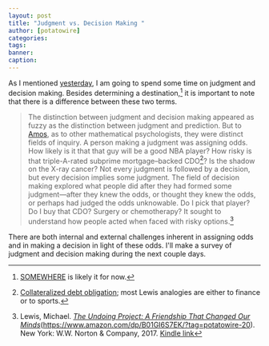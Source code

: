 ```yaml
---
layout: post
title: "Judgment vs. Decision Making "
author: [potatowire]
categories: 
tags: 
banner: 
caption: 
---
```


As I mentioned [yesterday][1], I am going to spend some time on judgment and decision making. Besides determining a destination,[^1] it is important to note that there is a difference between these two terms.

> The distinction between judgment and decision making appeared as fuzzy as the distinction between judgment and prediction. But to [Amos][3], as to other mathematical psychologists, they were distinct fields of inquiry. A person making a judgment was assigning odds. How likely is it that that guy will be a good NBA player? How risky is that triple-A-rated subprime mortgage–backed CDO[^2]? Is the shadow on the X-ray cancer? Not every judgment is followed by a decision, but every decision implies some judgment. The field of decision making explored what people did after they had formed some judgment—after they knew the odds, or thought they knew the odds, or perhaps had judged the odds unknowable. Do I pick that player? Do I buy that CDO? Surgery or chemotherapy? It sought to understand how people acted when faced with risky options.[^3]

There are both internal and external challenges inherent in assigning odds and in making a decision in light of these odds. I'll make a survey of judgment and decision making during the next couple days.

[^1]:	[SOMEWHERE][2] is likely it for now.

[^2]:	[Collateralized debt obligation][4]; most Lewis analogies are either to finance or to sports.

[^3]:	Lewis, Michael. [*The Undoing Project: A Friendship That Changed Our Minds*]()(https://www.amazon.com/dp/B01GI6S7EK/?tag=potatowire-20). New York: W.W. Norton & Company, 2017. [Kindle link]()

[1]:	https://with.thegra.in/somewhere
[2]:	https://with.thegra.in/somewhere
[3]:	https://en.m.wikipedia.org/wiki/Amos_Tversky
[4]:	https://en.wikipedia.org/wiki/Collateralized_debt_obligation
